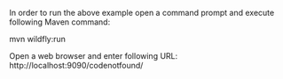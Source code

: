 In order to run the above example open a command prompt and execute following Maven command:

mvn wildfly:run

Open a web browser and enter following URL: http://localhost:9090/codenotfound/